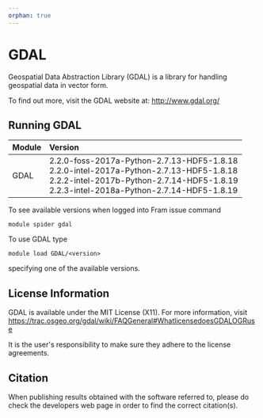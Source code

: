 ```yaml
---
orphan: true
---
```


# GDAL

Geospatial Data Abstraction Library (GDAL) is a library for handling geospatial data in vector form.

To find out more, visit the GDAL website at: http://www.gdal.org/

## Running GDAL

| Module     | Version     |
| :------------- | :------------- |
| GDAL |2.2.0-foss-2017a-Python-2.7.13-HDF5-1.8.18 <br> 2.2.0-intel-2017a-Python-2.7.13-HDF5-1.8.18 <br> 2.2.2-intel-2017b-Python-2.7.14-HDF5-1.8.19 <br> 2.2.3-intel-2018a-Python-2.7.14-HDF5-1.8.19 <br>|

To see available versions when logged into Fram issue command

    module spider gdal

To use GDAL type

    module load GDAL/<version>

specifying one of the available versions.

## License Information

GDAL is available under the MIT License (X11). For more information, visit https://trac.osgeo.org/gdal/wiki/FAQGeneral#WhatlicensedoesGDALOGRuse

It is the user's responsibility to make sure they adhere to the license agreements.

## Citation

When publishing results obtained with the software referred to, please do check the developers web page in order to find the correct citation(s).
